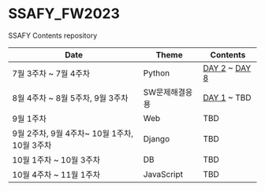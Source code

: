 # SSAFY_FW2023

SSAFY Contents repository 

|Date|Theme|Contents|
|---|---|----|
|7월 3주차 ~ 7월 4주차|Python|[DAY 2](https://github.com/yamuzin-oksusu/SSAFY_FW2023/blob/master/python_ws_2.md) ~ [DAY 8](https://github.com/yamuzin-oksusu/SSAFY_FW2023/blob/master/python_ws_8.md)|
|8월 4주차 ~ 8월 5주차, 9월 3주차|SW문제해결응용|[DAY 1](https://github.com/yamuzin-oksusu/SSAFY_FW2023/blob/master/APS_ws_1.md) ~ TBD|
|9월 1주차|Web|TBD|
|9월 2주차, 9월 4주차~ 10월 1주차, 10월 3주차|Django|TBD|
|10월 1주차 ~ 10월 3주차|DB|TBD|
|10월 4주차 ~ 11월 1주차 |JavaScript|TBD|

